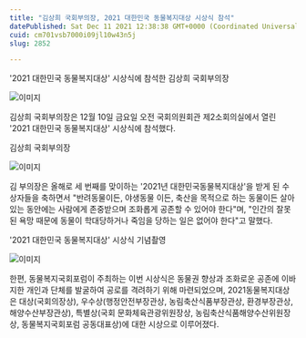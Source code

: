 ```yaml
---
title: "김상희 국회부의장, 2021 대한민국 동물복지대상 시상식 참석"
datePublished: Sat Dec 11 2021 12:38:38 GMT+0000 (Coordinated Universal Time)
cuid: cm701vsb7000i09jl10w43n5j
slug: 2852

---
```



'2021 대한민국 동물복지대상' 시상식에 참석한 김상희 국회부의장

![이미지](https://cdn.hashnode.com/res/hashnode/image/upload/v1739252243259/b5684c74-b98e-4954-9933-03130217c36e.jpeg)

김상희 국회부의장은 12월 10일 금요일 오전 국회의원회관 제2소회의실에서 열린 '2021 대한민국 동물복지대상' 시상식에 참석했다.

김상희 국회부의장

![이미지](https://cdn.hashnode.com/res/hashnode/image/upload/v1739252245302/396bbc7f-0066-44ba-ba7a-8a680820aeec.jpeg)

김 부의장은 올해로 세 번째를 맞이하는 '2021년 대한민국동물복지대상'을 받게 된 수상자들을 축하면서 "반려동물이든, 야생동물 이든, 축산을 목적으로 하는 동물이든 살아있는 동안에는 사람에게 존중받으며 조화롭게 공존할 수 있어야 한다"며, "인간의 잘못된 욕망 때문에 동물이 학대당하거나 죽임을 당하는 일은 없어야 한다"고 말했다.

'2021 대한민국 동물복지대상' 시상식 기념촬영

![이미지](https://cdn.hashnode.com/res/hashnode/image/upload/v1739252247471/2107ea72-34d5-4480-b9bf-c83a0ebc95d5.jpeg)

한편, 동물복지국회포럼이 주최하는 이번 시상식은 동물권 향상과 조화로운 공존에 이바지한 개인과 단체를 발굴하여 공로를 격려하기 위해 마련되었으며, 2021동물복지대상은 대상(국회의장상), 우수상(행정안전부장관상, 농림축산식품부장관상, 환경부장관상, 해양수산부장관상), 특별상(국회 문화체육관광위원장상, 농림축산식품해양수산위원장상, 동물복지국회포럼 공동대표상)에 대한 시상으로 이루어졌다.